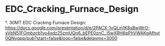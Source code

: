 # EDC_Cracking_Furnace_Design

*. 30MT EDC Cracking Furnace Design: https://docs.google.com/presentation/d/e/2PACX-1vQLm1K8sBwWrO-sVbN51FOmbzcb1vo4xdz25zmUQn6_bEPE0znC_j5wXRH6pPhVWAKgAfhvt0QNvgpp/pub?start=false&loop=false&delayms=3000
